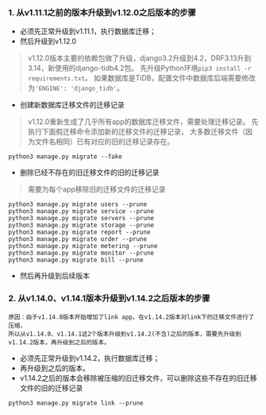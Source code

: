 ### 1. 从v1.11.1之前的版本升级到v1.12.0之后版本的步骤
* 必须先正常升级到v1.11.1，执行数据库迁移；
* 然后升级到v1.12.0
>v1.12.0版本主要的依赖包做了升级，django3.2升级到4.2，DRF3.13升到3.14，新使用的django-tidb4.2包。
> 先升级Python环境`pip3 install -r requirements.txt`。
如果数据库是TiDB，配置文件中数据库后端需要修改为`'ENGINE': 'django_tidb'`。
* 创建新数据库迁移文件的迁移记录  
>v1.12.0重新生成了几乎所有app的数据库迁移文件，需要处理迁移记录。
先执行下面假迁移命令添加新的迁移文件的迁移记录，
大多数迁移文件（因为文件名相同）已有对应的旧的迁移记录存在。  
```
python3 manage.py migrate --fake
```

* 删除已经不存在的旧迁移文件的旧的迁移记录
>需要为每个app移除旧的迁移文件的迁移记录
```
python3 manage.py migrate users --prune
python3 manage.py migrate service --prune
python3 manage.py migrate servers --prune
python3 manage.py migrate storage --prune
python3 manage.py migrate report --prune
python3 manage.py migrate order --prune
python3 manage.py migrate metering --prune
python3 manage.py migrate monitor --prune
python3 manage.py migrate bill --prune
```
* 然后再升级到后续版本


### 2. 从v1.14.0、v1.14.1版本升级到v1.14.2之后版本的步骤
    原因：由于v1.14.0版本开始增加了link app，在v1.14.2版本对link下的迁移文件进行了压缩，
    所以从v1.14.0、v1.14.1这2个版本升级到v1.14.2(不含)之后的版本，需要先升级到v1.14.2版本，再升级到之后的版本。

* 必须先正常升级到v1.14.2，执行数据库迁移；
* 再升级到之后的版本。
* v1.14.2之后的版本会移除被压缩的旧迁移文件，可以删除这些不存在的旧迁移文件的旧的迁移记录
```
python3 manage.py migrate link --prune
```
